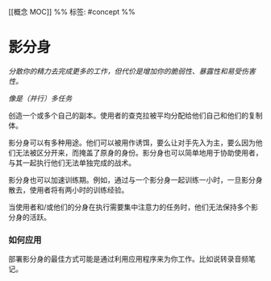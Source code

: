 [[概念 MOC]] 
%% 
标签: #concept
%%
# 影分身
_分散你的精力去完成更多的工作，但代价是增加你的脆弱性、暴露性和易受伤害性。_

_像是（并行）多任务_

创造一个或多个自己的副本。使用者的查克拉被平均分配给他们自己和他们的复制体。

影分身可以有多种用途。他们可以被用作诱饵，要么让对手先入为主，要么因为他们无法被区分开来，而掩盖了原身的身份。影分身也可以简单地用于协助使用者，与其一起执行他们无法单独完成的战术。

影分身也可以加速训练期。例如，通过与一个影分身一起训练一小时，一旦影分身散去，使用者将有两小时的训练经验。

当使用者和/或他们的分身在执行需要集中注意力的任务时，他们无法保持多个影分身的活跃。

### 如何应用
部署影分身的最佳方式可能是通过利用应用程序来为你工作。比如说转录音频笔记。